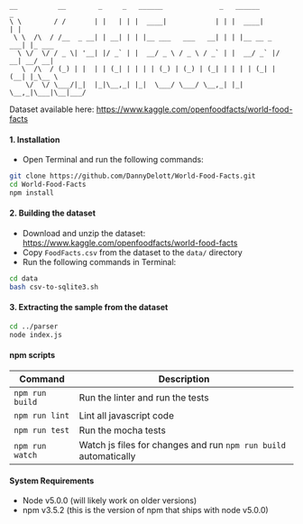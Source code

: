 ```
__          __        _     _   ______              _   ______         _       
\ \        / /       | |   | | |  ____|            | | |  ____|       | |      
 \ \  /\  / /__  _ __| | __| | | |__ ___   ___   __| | | |__ __ _  ___| |_ ___ 
  \ \/  \/ / _ \| '__| |/ _` | |  __/ _ \ / _ \ / _` | |  __/ _` |/ __| __/ __|
   \  /\  / (_) | |  | | (_| | | | | (_) | (_) | (_| | | | | (_| | (__| |_\__ \
    \/  \/ \___/|_|  |_|\__,_| |_|  \___/ \___/ \__,_| |_|  \__,_|\___|\__|___/
```

Dataset available here: https://www.kaggle.com/openfoodfacts/world-food-facts

#### 1. Installation
- Open Terminal and run the following commands:

```bash
git clone https://github.com/DannyDelott/World-Food-Facts.git
cd World-Food-Facts
npm install
```

#### 2. Building the dataset
- Download and unzip the dataset: https://www.kaggle.com/openfoodfacts/world-food-facts
- Copy `FoodFacts.csv` from the dataset to the `data/` directory
- Run the following commands in Terminal:

```bash
cd data
bash csv-to-sqlite3.sh
```

#### 3. Extracting the sample from the dataset

```bash
cd ../parser
node index.js
```


#### npm scripts

Command | Description
---|---
`npm run build` | Run the linter and run the tests
`npm run lint` | Lint all javascript code
`npm run test` | Run the mocha tests
`npm run watch` | Watch js files for changes and run `npm run build` automatically

#### System Requirements
- Node v5.0.0 (will likely work on older versions)
- npm v3.5.2 (this is the version of npm that ships with node v5.0.0)

